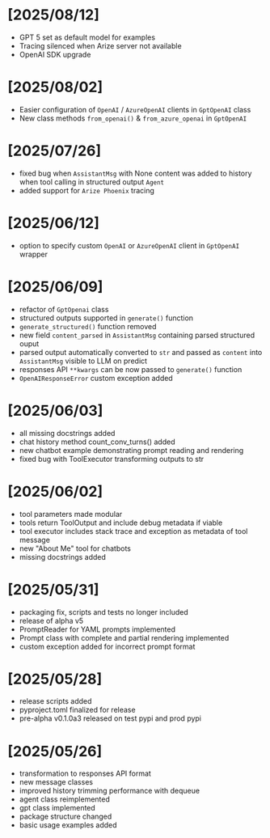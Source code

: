 # [2025/08/12]

- GPT 5 set as default model for examples
- Tracing silenced when Arize server not available
- OpenAI SDK upgrade

# [2025/08/02]

- Easier configuration of `OpenAI` / `AzureOpenAI` clients in `GptOpenAI` class
- New class methods `from_openai()` & `from_azure_openai` in `GptOpenAI`

# [2025/07/26]

- fixed bug when `AssistantMsg` with None content was added to history when tool calling in structured output `Agent`
- added support for `Arize Phoenix` tracing

# [2025/06/12]

- option to specify custom `OpenAI` or `AzureOpenAI` client in `GptOpenAI` wrapper

# [2025/06/09]

- refactor of `GptOpenai` class
- structured outputs supported in `generate()` function
- `generate_structured()` function removed
- new field `content_parsed` in `AssistantMsg` containing parsed structured ouput
- parsed output automatically converted to `str` and passed as `content` into `AssistantMsg` visible to LLM on predict
- responses API `**kwargs` can be now passed to `generate()` function
- `OpenAIResponseError` custom exception added

# [2025/06/03]

- all missing docstrings added
- chat history method count_conv_turns() added
- new chatbot example demonstrating prompt reading and rendering
- fixed bug with ToolExecutor transforming outputs to str

# [2025/06/02]

- tool parameters made modular
- tools return ToolOutput and include debug metadata if viable
- tool executor includes stack trace and exception as metadata of tool message
- new "About Me" tool for chatbots
- missing docstrings added

# [2025/05/31]

- packaging fix, scripts and tests no longer included
- release of alpha v5
- PromptReader for YAML prompts implemented
- Prompt class with complete and partial rendering implemented
- custom exception added for incorrect prompt format

# [2025/05/28]

- release scripts added
- pyproject.toml finalized for release
- pre-alpha v0.1.0a3 released on test pypi and prod pypi

# [2025/05/26]

- transformation to responses API format
- new message classes
- improved history trimming performance with dequeue
- agent class reimplemented
- gpt class implemented
- package structure changed
- basic usage examples added
